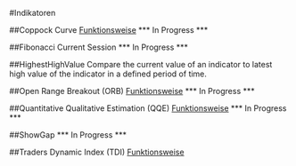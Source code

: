 ﻿#Indikatoren

##Coppock Curve
[Funktionsweise](https://en.wikipedia.org/wiki/Coppock_curve)
*** In Progress ***

##Fibonacci Current Session
*** In Progress ***

##HighestHighValue
Compare the current value of an indicator to latest high value of the indicator in a defined period of time.

##Open Range Breakout (ORB)
[Funktionsweise](https://www.whselfinvest.at/de/Store_Birger_Schaefermeier_Trading_Strategie_Open_Range_Break_Out.php)
*** In Progress ***

##Quantitative Qualitative Estimation (QQE)
[Funktionsweise](https://en.wikipedia.org/wiki/Zero_lag_exponential_moving_average)
*** In Progress ***

##ShowGap
*** In Progress ***

##Traders Dynamic Index (TDI)
[Funktionsweise](http://www.earnforex.com/metatrader-indicators/Traders-Dynamic-Index/)





